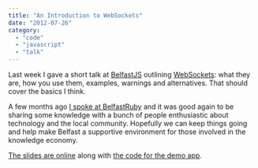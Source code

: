 ```yaml
---
title: "An Introduction to WebSockets"
date: "2012-07-26"
category:
  - "code"
  - "javascript"
  - "talk"
---
```


Last week I gave a short talk at [BelfastJS](http://belfastjs.org) outlining [WebSockets](http://en.wikipedia.org/wiki/WebSocket): what they are, how you use them, examples, warnings and alternatives. That should cover the basics I think.

A few months ago [I spoke at BelfastRuby](/blog/2012/03/27/an-introduction-to-sinatra/) and it was good again to be sharing some knowledge with a bunch of people enthusiastic about technology and the local community. Hopefully we can keep things going and help make Belfast a supportive environment for those involved in the knowledge economy.

[The slides are online](http://belfastjs-websockets.herokuapp.com) along with [the code for the demo app](https://github.com/stevenwilkin/belfastjs-websockets-demo).
